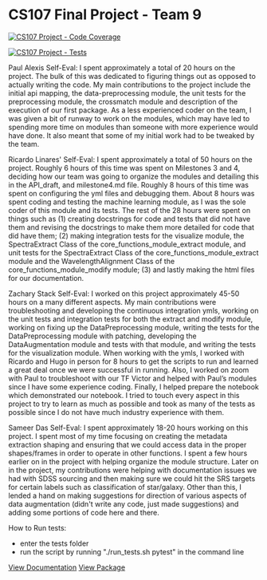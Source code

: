 # CS107 Final Project - Team 9
[![CS107 Project - Code Coverage](https://code.harvard.edu/CS107/team09_2023/actions/workflows/coverage.yml/badge.svg?branch=dev)](https://code.harvard.edu/CS107/team09_2023/actions/workflows/coverage.yml)

[![CS107 Project - Tests](https://code.harvard.edu/CS107/team09_2023/actions/workflows/tests.yml/badge.svg?branch=dev)](https://code.harvard.edu/CS107/team09_2023/actions/workflows/tests.yml)


Paul Alexis Self-Eval:
I spent approximately a total of 20 hours on the project. The bulk of this was dedicated to figuring things out as opposed to actually writing the code. My main contributions to the project include the initial api mapping, the data-preprocessing module, the unit tests for the preprocessing module, the crossmatch module and description of the execution of our first package. As a less experienced coder on the team, I was given a bit of runway to work on the modules, which may have led to spending more time on modules than someone with more experience would have done. It also meant that some of my initial work had to be tweaked by the team.

Ricardo Linares' Self-Eval:
I spent approximately a total of 50 hours on the project. Roughly 6 hours of this time was spent on Milestones 3 and 4, deciding how our team was going to organize the modules and detailing this in the API_draft, and milestone4.md file. Roughly 8 hours of this time was spent on configuring the yml files and debugging them. About 8 hours was spent coding and testing the machine learning module, as I was the sole coder of this module and its tests. The rest of the 28 hours were spent on things such as (1) creating docstrings for code and tests that did not have them and revising the docstrings to make them more detailed for code that did have them; (2) making integration tests for the visualize module, the SpectraExtract Class of the core_functions_module_extract module, and unit tests for the SpectraExtract Class of the core_functions_module_extract module and the WavelengthAlignment Class of the core_functions_module_modify module; (3) and lastly making the html files for our documentation.

Zachary Stack Self-Eval: 
I worked on this project approximately 45-50 hours on a many different aspects. My main contributions were troubleshooting and developing the continuous integration ymls, working on the unit tests and integration tests for both the extract and modify module, working on fixing up the DataPreprocessing module, writing the tests for the DataPreprocessing module with patching, developing the DataAugmentation module and tests with that module, and writing the tests for the visualization module. When working with the ymls, I worked with Ricardo and Hugo in person for 8 hours to get the scripts to run and learned a great deal once we were successful in running. Also, I worked on zoom with Paul to troubleshoot with our TF Victor and helped with Paul’s modules since I have some experience coding. Finally, I helped prepare the notebook which demonstrated our notebook. I tried to touch every aspect in this project to try to learn as much as possible and took as many of the tests as possible since I do not have much industry experience with them. 

Sameer Das Self-Eval: 
I spent approximately 18-20 hours working on this project. I spent most of my time focusing on creating the metadata extraction shaping and ensuring that we could access data in the proper shapes/frames in order to operate in other functions. I spent a few hours earlier on in the project with helping organize the module structure. Later on in the project, my contributions were helping with documentation issues we had with SDSS sourcing and then making sure we could hit the SRS targets for certain labels such as classification of star/galaxy. Other than this, I lended a hand on making suggestions for direction of various aspects of data augmentation (didn't write any code, just made suggestions) and adding some portions of code here and there. 

How to Run tests:
- enter the tests folder
- run the script by running "./run_tests.sh pytest" in the command line

[View Documentation](docs/_build/html/index.html)
[View Package](https://test.pypi.org/project/team09CS107Harvard2023/)
